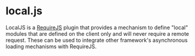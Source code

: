 # local.js

LocalJS is a [RequireJS](http://requirejs.org) plugin that provides a mechanism to define "local" modules that are defined on the client
only and will never require a remote request. These can be used to integrate other 
framework's asynchronous loading mechanisms with RequireJS.